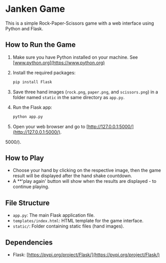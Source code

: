 # Janken Game

This is a simple Rock-Paper-Scissors game with a web interface using Python and Flask.

## How to Run the Game

1. Make sure you have Python installed on your machine. See [www.python.org](https://www.python.org)

2. Install the required packages:

    ```bash
    pip install Flask
    ```

3. Save three hand images (`rock.png`, `paper.png`, and `scissors.png`) in a folder named `static` in the same directory as `app.py`.

4. Run the Flask app:

    ```bash
    python app.py
    ```

5. Open your web browser and go to [http://127.0.0.1:5000/](http://127.0.0.1:5000/).

5000/).

## How to Play

- Choose your hand by clicking on the respective image, then the game result will be displayed after the hand shake countdown.
- A **'play again' button will show when the results are displayed - to continue playing.

## File Structure

- `app.py`: The main Flask application file.
- `templates/index.html`: HTML template for the game interface.
- `static/`: Folder containing static files (hand images).

## Dependencies

- Flask: [https://pypi.org/project/Flask/](https://pypi.org/project/Flask/)
